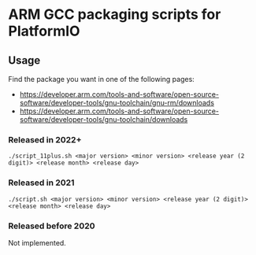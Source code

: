 # ARM GCC packaging scripts for PlatformIO

## Usage

Find the package you want in one of the following pages:

- https://developer.arm.com/tools-and-software/open-source-software/developer-tools/gnu-toolchain/gnu-rm/downloads
- https://developer.arm.com/tools-and-software/open-source-software/developer-tools/gnu-toolchain/downloads

### Released in 2022+

`./script_11plus.sh <major version> <minor version> <release year (2 digit)> <release month> <release day>`

### Released in 2021

`./script.sh <major version> <minor version> <release year (2 digit)> <release month> <release day>`

### Released before 2020

Not implemented.

